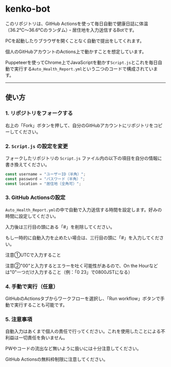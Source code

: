 # kenko-bot

このリポジトリは、GitHub Actionsを使って毎日自動で健康日誌に体温（36.2℃～36.6℃のランダム）・居住地を入力送信するBotです。

PCを起動したりブラウザを開くことなく自動で提出をしてくれます。

個人のGitHubアカウントのActions上で動かすことを想定しています。

Puppeteerを使ってChrome上でJavaScriptを動かす`Script.js`とこれを毎日自動で実行する`Auto_Health_Report.yml`という二つのコードで構成されています。

---

## 使い方

### 1. リポジトリをフォークする

右上の「Fork」ボタンを押して、自分のGitHubアカウントにリポジトリをコピーしてください。

### 2. `Script.js` の設定を変更

フォークしたリポジトリの `Script.js` ファイル内の以下の項目を自分の情報に書き換えてください。

```js
const username = "ユーザーID（半角）";
const password = "パスワード（半角）";
const location = "居住地（全角可）";
```

### 3. GitHub Actionsの設定
`Auto_Health_Report.yml`の中で自動で入力送信する時間を設定します。好みの時間に設定してください。

入力後は三行目の頭にある「#」を削除してください。

もし一時的に自動入力を止めたい場合は、三行目の頭に「#」を入力してください。

注意①UTCで入力すること

注意②"00"と入力するとエラーを吐く可能性があるので、On the Hourなどは"0"一つだけ入力すること（例：「0 23」で0800JSTになる）

### 4. 手動で実行（任意）
GitHubのActionsタブからワークフローを選択し、「Run workflow」ボタンで手動で実行することも可能です。

### 5. 注意事項
自動入力はあくまで個人の責任で行ってください。これを使用したことによる不利益は一切責任を負いません。

PWやコードの流出など無いように扱いには十分注意してください。

GitHub Actionsの無料枠制限に注意してください。
